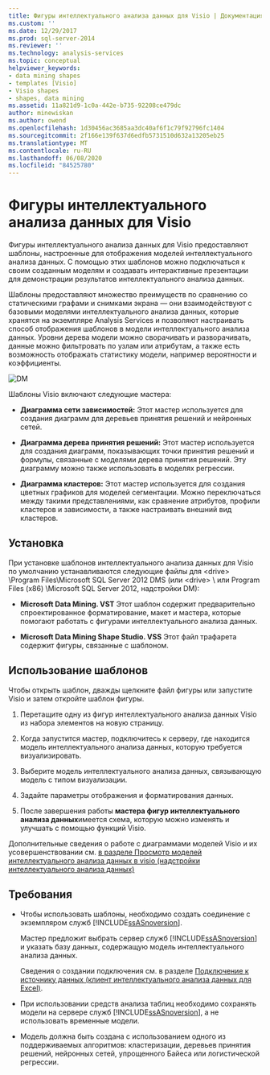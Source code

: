 ```yaml
---
title: Фигуры интеллектуального анализа данных для Visio | Документация Майкрософт
ms.custom: ''
ms.date: 12/29/2017
ms.prod: sql-server-2014
ms.reviewer: ''
ms.technology: analysis-services
ms.topic: conceptual
helpviewer_keywords:
- data mining shapes
- templates [Visio]
- Visio shapes
- shapes, data mining
ms.assetid: 11a821d9-1c0a-442e-b735-92208ce479dc
author: minewiskan
ms.author: owend
ms.openlocfilehash: 1d30456ac3685aa3dc40af6f1c79f92796fc1404
ms.sourcegitcommit: 2f166e139f637d6edfb5731510d632a13205eb25
ms.translationtype: MT
ms.contentlocale: ru-RU
ms.lasthandoff: 06/08/2020
ms.locfileid: "84525780"
---
```

# <a name="data-mining-shapes-for-visio"></a>Фигуры интеллектуального анализа данных для Visio
  Фигуры интеллектуального анализа данных для Visio предоставляют шаблоны, настроенные для отображения моделей интеллектуального анализа данных. С помощью этих шаблонов можно подключаться к своим созданным моделям и создавать интерактивные презентации для демонстрации результатов интеллектуального анализа данных.  
  
 Шаблоны предоставляют множество преимуществ по сравнению со статическими графами и снимками экрана — они взаимодействуют с базовыми моделями интеллектуального анализа данных, которые хранятся на экземпляре Analysis Services и позволяют настраивать способ отображения шаблонов в модели интеллектуального анализа данных. Уровни дерева модели можно сворачивать и разворачивать, данные можно фильтровать по узлам или атрибутам, а также есть возможность отображать статистику модели, например вероятности и коэффициенты.  
  
 ![DM](media/dm-stencil.gif "DM")  
  
 Шаблоны Visio включают следующие мастера:  
  
-   **Диаграмма сети зависимостей:** Этот мастер используется для создания диаграмм для деревьев принятия решений и нейронных сетей.  
  
-   **Диаграмма дерева принятия решений:** Этот мастер используется для создания диаграмм, показывающих точки принятия решений и формулы, связанные с моделями дерева принятия решений. Эту диаграмму можно также использовать в моделях регрессии.  
  
-   **Диаграмма кластеров:** Этот мастер используется для создания цветных графиков для моделей сегментации. Можно переключаться между такими представлениями, как сравнение атрибутов, профили кластеров и зависимости, а также настраивать внешний вид кластеров.  
  
## <a name="installation"></a>Установка  
 При установке шаблонов интеллектуального анализа данных для Visio по умолчанию устанавливаются следующие файлы для \<drive> \Program Files\Microsoft SQL Server 2012 DMS (или \<drive> \ или Program Files (x86) \Microsoft SQL Server 2012, надстройки DM):  
  
-   **Microsoft Data Mining. VST** Этот шаблон содержит предварительно спроектированное форматирование, макет и мастера, которые помогают работать с фигурами интеллектуального анализа данных.  
  
-   **Microsoft Data Mining Shape Studio. VSS** Этот файл трафарета содержит фигуры, связанные с шаблоном.  
  
## <a name="how-to-use-the-templates"></a>Использование шаблонов  
 Чтобы открыть шаблон, дважды щелкните файл фигуры или запустите Visio и затем откройте шаблон фигуры.  
  
1.  Перетащите одну из фигур интеллектуального анализа данных Visio из набора элементов на новую страницу.  
  
2.  Когда запустится мастер, подключитесь к серверу, где находится модель интеллектуального анализа данных, которую требуется визуализировать.  
  
3.  Выберите модель интеллектуального анализа данных, связывающую модель с типом визуализации.  
  
4.  Задайте параметры отображения и форматирования данных.  
  
5.  После завершения работы **мастера фигур интеллектуального анализа данных**имеется схема, которую можно изменять и улучшать с помощью функций Visio.  
  
 Дополнительные сведения о работе с диаграммами моделей Visio и их усовершенствовании см. [в разделе Просмотр моделей интеллектуального анализа данных в visio &#40;надстройки интеллектуального анализа данных&#41;](viewing-data-mining-models-in-visio-data-mining-add-ins.md)  
  
## <a name="requirements"></a>Требования  
  
-   Чтобы использовать шаблоны, необходимо создать соединение с экземпляром служб [!INCLUDE[ssASnoversion](../includes/ssasnoversion-md.md)].  
  
     Мастер предложит выбрать сервер служб [!INCLUDE[ssASnoversion](../includes/ssasnoversion-md.md)] и указать базу данных, содержащую модель интеллектуального анализа данных.  
  
     Сведения о создании подключения см. в разделе [Подключение к источнику данных &#40;клиент интеллектуального анализа данных для Excel&#41;](connect-to-source-data-data-mining-client-for-excel.md).  
  
-   При использовании средств анализа таблиц необходимо сохранять модели на сервере служб [!INCLUDE[ssASnoversion](../includes/ssasnoversion-md.md)], а не использовать временные модели.  
  
-   Модель должна быть создана с использованием одного из поддерживаемых алгоритмов: кластеризации, деревьев принятия решений, нейронных сетей, упрощенного Байеса или логистической регрессии.  
  
  

